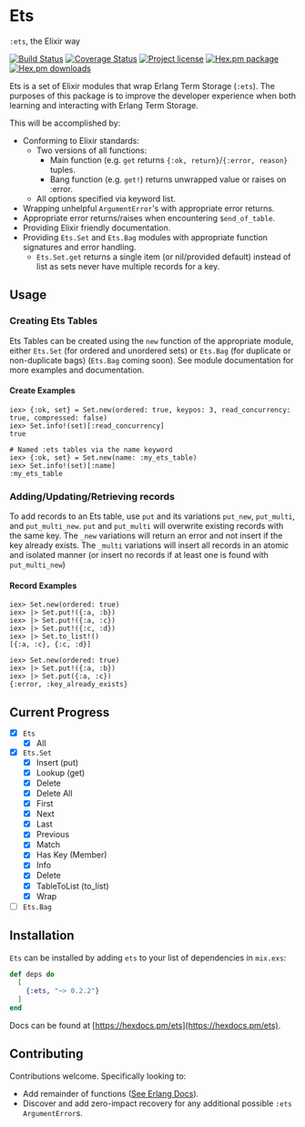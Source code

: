 # Ets

`:ets`, the Elixir way

[![Build Status](https://travis-ci.com/TheFirstAvenger/ets.svg?branch=master)](https://travis-ci.com/TheFirstAvenger/ets)
[![Coverage Status](https://coveralls.io/repos/github/TheFirstAvenger/ets/badge.svg?branch=master)](https://coveralls.io/github/TheFirstAvenger/ets?branch=master)
[![Project license](https://img.shields.io/hexpm/l/ets.svg)](https://unlicense.org/)
[![Hex.pm package](https://img.shields.io/hexpm/v/ets.svg)](https://hex.pm/packages/ets)
[![Hex.pm downloads](https://img.shields.io/hexpm/dt/ets.svg)](https://hex.pm/packages/ets)

Ets is a set of Elixir modules that wrap Erlang Term Storage (`:ets`). The purposes of this package is to improve the developer experience when both learning and interacting with Erlang Term Storage.

This will be accomplished by:

* Conforming to Elixir standards:
  * Two versions of all functions:
    * Main function (e.g. `get` returns `{:ok, return}`/`{:error, reason}` tuples.
    * Bang function (e.g. `get!`) returns unwrapped value or raises on :error.
  * All options specified via keyword list.
* Wrapping unhelpful `ArgumentError`'s with appropriate error returns.
* Appropriate error returns/raises when encountering `$end_of_table`.
* Providing Elixir friendly documentation.
* Providing `Ets.Set` and `Ets.Bag` modules with appropriate function signatures and error handling.
  * `Ets.Set.get` returns a single item (or nil/provided default) instead of list as sets never have multiple records for a key.

## Usage

### Creating Ets Tables

Ets Tables can be created using the `new` function of the appropriate module, either `Ets.Set` (for ordered and unordered sets) or `Ets.Bag` (for duplicate or non-duplicate bags) (`Ets.Bag` coming soon). See module documentation for more examples and documentation.

#### Create Examples

    iex> {:ok, set} = Set.new(ordered: true, keypos: 3, read_concurrency: true, compressed: false)
    iex> Set.info!(set)[:read_concurrency]
    true

    # Named :ets tables via the name keyword
    iex> {:ok, set} = Set.new(name: :my_ets_table)
    iex> Set.info!(set)[:name]
    :my_ets_table

### Adding/Updating/Retrieving records

To add records to an Ets table, use `put` and its variations `put_new`, `put_multi`, and `put_multi_new`. `put` and `put_multi`
will overwrite existing records with the same key. The `_new` variations will return an error and not insert if the key
already exists. The `_multi` variations will insert all records in an atomic and isolated manner (or insert no records if at least one is found with `put_multi_new`)

#### Record Examples

    iex> Set.new(ordered: true)
    iex> |> Set.put!({:a, :b})
    iex> |> Set.put!({:a, :c})
    iex> |> Set.put!({:c, :d})
    iex> |> Set.to_list!()
    [{:a, :c}, {:c, :d}]

    iex> Set.new(ordered: true)
    iex> |> Set.put!({:a, :b})
    iex> |> Set.put({:a, :c})
    {:error, :key_already_exists}

## Current Progress

* [X] `Ets`
  * [X] All
* [X] `Ets.Set`
  * [x] Insert (put)
  * [x] Lookup (get)
  * [X] Delete
  * [X] Delete All
  * [X] First
  * [X] Next
  * [X] Last
  * [X] Previous
  * [X] Match
  * [X] Has Key (Member)
  * [X] Info
  * [X] Delete
  * [X] TableToList (to_list)
  * [X] Wrap
* [ ] `Ets.Bag`

## Installation

`Ets` can be installed by adding `ets` to your list of dependencies in `mix.exs`:

```elixir
def deps do
  [
    {:ets, "~> 0.2.2"}
  ]
end
```

Docs can be found at [https://hexdocs.pm/ets](https://hexdocs.pm/ets).

## Contributing

Contributions welcome. Specifically looking to:

* Add remainder of functions ([See Erlang Docs](http://erlang.org/doc/man/ets.html])).
* Discover and add zero-impact recovery for any additional possible `:ets` `ArgumentError`s.
